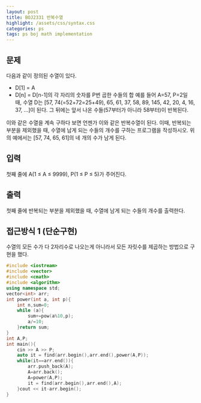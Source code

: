 ```yaml
---
layout: post
title: BOJ2331 반복수열
highlight: /assets/css/syntax.css
categories: ps
tags: ps boj math implementation
---
```

## 문제
다음과 같이 정의된 수열이 있다.

- D[1] = A
- D[n] = D[n-1]의 각 자리의 숫자를 P번 곱한 수들의 합
예를 들어 A=57, P=2일 때, 수열 D는 [57, 74(=52+72=25+49), 65, 61, 37, 58, 89, 145, 42, 20, 4, 16, 37, …]이 된다. 그 뒤에는 앞서 나온 수들(57부터가 아니라 58부터)이 반복된다.

이와 같은 수열을 계속 구하다 보면 언젠가 이와 같은 반복수열이 된다. 이때, 반복되는 부분을 제외했을 때, 수열에 남게 되는 수들의 개수를 구하는 프로그램을 작성하시오. 위의 예에서는 [57, 74, 65, 61]의 네 개의 수가 남게 된다.

## 입력
첫째 줄에 A(1 ≤ A ≤ 9999), P(1 ≤ P ≤ 5)가 주어진다.


## 출력
첫째 줄에 반복되는 부분을 제외했을 때, 수열에 남게 되는 수들의 개수를 출력한다.


## 접근방식 1 (단순구현)
수열의 모든 수가 다 2자리수로 나오는게 아니라서 모든 자릿수를 제곱하는 방법으로 구현을 했다.
```cpp
#include <iostream>
#include <vector>
#include <cmath>
#include <algorithm>
using namespace std;
vector<int> arr;
int power(int a, int p){
    int n,sum=0;
    while (a){
        sum+=pow(a%10,p);
        a/=10;
    }return sum;
}
int A,P;
int main(){
    cin >> A >> P;
    auto it = find(arr.begin(),arr.end(),power(A,P));
    while(it==arr.end()){
        arr.push_back(A);
        A=arr.back();
        A=power(A,P);
        it = find(arr.begin(),arr.end(),A);
    }cout << it-arr.begin();
}
```
